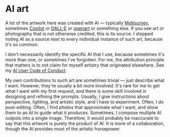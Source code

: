 # AI art
A lot of the artwork here was created with AI &mdash; typically [Midjourney](https://www.midjourney.com/), sometimes [Copilot](https://copilot.microsoft.com/images/create) or [DALL-E](https://openai.com/index/dall-e-3/) or [openart](https://openart.ai/) or something else. If you see art or photography that is not otherwise credited, this is its source. I stopped noting AI as a source next to every individual instance of such art, because it's so common.

I don't necessarily identify the specific AI that I use, because sometimes it's more than one, or sometimes I've forgotten. For me, the attribution principle that matters is to not claim for myself artistry that originated elsewhere. See my [AI User Code of Conduct](https://dhh1128.github.io/papers/ai-coca). 

My own contributions to such art are sometimes trivial &mdash; just describe what I want. However, they're usually a bit more involved. It's rare for me to get what I want with my first request, and there is some skill involved in designing and refining the prompts. Usually, I give instructions about perspective, lighting, and artistic style, and I have to experiment. Often, I do post-editing. Often, I find photos that approximate what I want, and show them to an AI to guide what it produces. Sometimes, I compose multiple AI outputs into a single image. Therefore, it would probably be inaccurate to say that this artwork is purely the product of AI. It is more of a collaboration, though the AI provides most of the artistic horsepower.